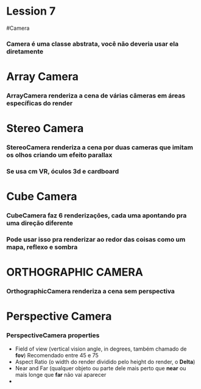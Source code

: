 # Lession 7

#Camera

### Camera é uma classe abstrata, você não deveria usar ela diretamente



# Array Camera

### ArrayCamera renderiza a cena de várias câmeras em áreas específicas do render



# Stereo Camera

### StereoCamera renderiza a cena por duas cameras que imitam os olhos criando um **efeito parallax**
### Se usa cm VR, óculos 3d e cardboard



# Cube Camera

### CubeCamera faz 6 renderizações, cada uma apontando pra uma direção diferente
### Pode usar isso pra renderizar ao redor das coisas como um mapa, reflexo e sombra



# ORTHOGRAPHIC CAMERA
### OrthographicCamera renderiza a cena sem perspectiva



# Perspective Camera
### PerspectiveCamera properties

 - Field of view (vertical vision angle, in degrees, também chamado de **fov**) Recomendado entre 45 e 75
 - Aspect Ratio (o width do render dividido pelo height do render, o **Delta**)
 - Near and Far (qualquer objeto ou parte dele mais perto que **near** ou mais longe que **far** não vai aparecer
 - 
